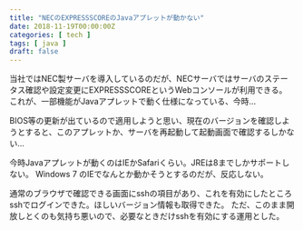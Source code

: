 ```yaml
---
title: "NECのEXPRESSSCOREのJavaアプレットが動かない"
date: 2018-11-19T00:00:00Z
categories: [ tech ]
tags: [ java ]
draft: false
---
```


当社ではNEC製サーバを導入しているのだが、NECサーバではサーバのステータス確認や設定変更にEXPRESSSCOREというWebコンソールが利用できる。
これが、一部機能がJavaアプレットで動く仕様になっている、今時...

BIOS等の更新が出ているので適用しようと思い、現在のバージョンを確認しようとすると、このアプレットか、サーバを再起動して起動画面で確認するしかない...

今時Javaアプレットが動くのはIEかSafariくらい。JREは8までしかサポートしない。
Windows 7 のIEでなんとか動かそうとするのだが、反応しない。

通常のブラウザで確認できる画面にsshの項目があり、これを有効にしたところsshでログインできた。ほしいバージョン情報も取得できた。
ただ、このまま開放しとくのも気持ち悪いので、必要なときだけsshを有効にする運用とした。
